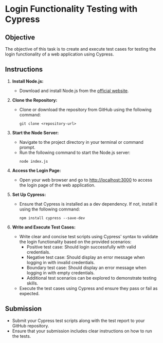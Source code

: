 # Login Functionality Testing with Cypress

## Objective
The objective of this task is to create and execute test cases for testing the login functionality of a web application using Cypress.

## Instructions

1. **Install Node.js:**
   - Download and install Node.js from the [official website](https://nodejs.org/).

2. **Clone the Repository:**
   - Clone or download the repository from GitHub using the following command:
     ```
     git clone <repository-url>
     ```

3. **Start the Node Server:**
   - Navigate to the project directory in your terminal or command prompt.
   - Run the following command to start the Node.js server:
     ```
     node index.js
     ```

4. **Access the Login Page:**
   - Open your web browser and go to [http://localhost:3000](http://localhost:3000) to access the login page of the web application.

5. **Set Up Cypress:**
   - Ensure that Cypress is installed as a dev dependency. If not, install it using the following command:
     ```
     npm install cypress --save-dev
     ```

6. **Write and Execute Test Cases:**
   - Write clear and concise test scripts using Cypress' syntax to validate the login functionality based on the provided scenarios:
     - Positive test case: Should login successfully with valid credentials.
     - Negative test case: Should display an error message when logging in with invalid credentials.
     - Boundary test case: Should display an error message when logging in with empty credentials.
     - Additional test scenarios can be explored to demonstrate testing skills.
   - Execute the test cases using Cypress and ensure they pass or fail as expected.

## Submission
- Submit your Cypress test scripts along with the test report to your GitHub repository.
- Ensure that your submission includes clear instructions on how to run the tests.
